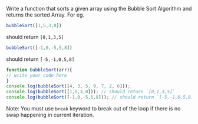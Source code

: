 Write a function that sorts a given array using the Bubble Sort Algorithm and returns the sorted Array.
For eg.
```js
bubbleSort([1,5,3,0])
```
should return `[0,1,3,5]`
```js
bubbleSort([-1,0,-5,5,8])
```
should return `[-5,-1,0,5,8]`


```js
function bubbleSort(arr){
// write your code here
}
console.log(bubbleSort([4, 3, 5, 9, 7, 2, 6]));
console.log(bubbleSort([1,5,3,0])); // should return `[0,1,3,5]`
console.log(bubbleSort([-1,0,-5,5,8])); // should return `[-5,-1,0,5,8]`

```
Note: You must use `break` keyword to break out of the loop if there is no swap happening in current iteration.
